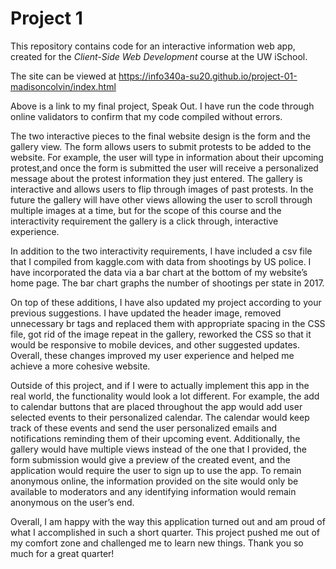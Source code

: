 # Project 1

This repository contains code for an interactive information web app, created for the _Client-Side Web Development_ course at the UW iSchool.

The site can be viewed at <https://info340a-su20.github.io/project-01-madisoncolvin/index.html>

Above is a link to my final project, Speak Out. I have run the code through online validators to confirm that my code compiled without errors. 

The two interactive pieces to the final website design is the form and the gallery view. The form allows users to submit protests to be added to the website. For example, the user will type in information about their upcoming protest,and once the form is submitted the user will receive a personalized message about the protest information they just entered. The gallery is interactive and allows users to flip through images of past protests. In the future the gallery will have other views allowing the user to scroll through multiple images at a time, but for the scope of this course and the interactivity requirement the gallery is a click through, interactive experience. 

In addition to the two interactivity requirements, I have included a csv file that I compiled from kaggle.com with data from shootings by US police. I have incorporated the data via a bar chart at the bottom of my website’s home page. The bar chart graphs the number of shootings per state in 2017. 

On top of these additions, I have also updated my project according to your previous suggestions. I have updated the header image, removed unnecessary br tags and replaced them with appropriate spacing in the CSS file, got rid of the image repeat in the gallery, reworked the CSS so that it would be responsive to mobile devices, and other suggested updates. Overall, these changes improved my user experience and helped me achieve a more cohesive website.

Outside of this project, and if I were to actually implement this app in the real world, the functionality would look a lot different. For example, the add to calendar buttons that are placed throughout the app would add user selected events to their personalized calendar. The calendar would keep track of these events and send the user personalized emails and notifications reminding them of their upcoming event.
Additionally, the gallery would have multiple views instead of the one that I provided, the form submission would give a preview of the created event, and the application would require the user to sign up to use the app. To remain anonymous online, the information provided on the site would only be available to moderators and any identifying information would remain anonymous on the user’s end. 

Overall, I am happy with the way this application turned out and am proud of what I accomplished in such a short quarter. This project pushed me out of my comfort zone and challenged me to learn new things. Thank you so much for a great quarter!

